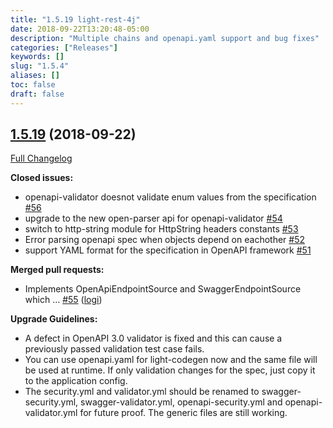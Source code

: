 ```yaml
---
title: "1.5.19 light-rest-4j"
date: 2018-09-22T13:20:48-05:00
description: "Multiple chains and openapi.yaml support and bug fixes"
categories: ["Releases"]
keywords: []
slug: "1.5.4"
aliases: []
toc: false
draft: false
---
```


## [1.5.19](https://github.com/networknt/light-rest-4j/tree/1.5.19) (2018-09-22)
[Full Changelog](https://github.com/networknt/light-rest-4j/compare/1.5.18...1.5.19)

**Closed issues:**

- openapi-validator doesnot validate enum values from the specification [\#56](https://github.com/networknt/light-rest-4j/issues/56)
- upgrade to the new open-parser api for openapi-validator [\#54](https://github.com/networknt/light-rest-4j/issues/54)
- switch to http-string module for HttpString headers constants [\#53](https://github.com/networknt/light-rest-4j/issues/53)
- Error parsing openapi spec when objects depend on eachother [\#52](https://github.com/networknt/light-rest-4j/issues/52)
- support YAML format for the specification in OpenAPI framework [\#51](https://github.com/networknt/light-rest-4j/issues/51)

**Merged pull requests:**

- Implements OpenApiEndpointSource and SwaggerEndpointSource which … [\#55](https://github.com/networknt/light-rest-4j/pull/55) ([logi](https://github.com/logi))

**Upgrade Guidelines:**

- A defect in OpenAPI 3.0 validator is fixed and this can cause a previously passed validation test case fails. 
- You can use openapi.yaml for light-codegen now and the same file will be used at runtime. If only validation changes for the spec, just copy it to the application config.
- The security.yml and validator.yml should be renamed to swagger-security.yml, swagger-validator.yml, openapi-security.yml and openapi-validator.yml for future proof. The generic files are still working. 
